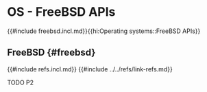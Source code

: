 # OS - FreeBSD APIs

{{#include freebsd.incl.md}}{{hi:Operating systems::FreeBSD APIs}}

## FreeBSD {#freebsd}

{{#include refs.incl.md}}
{{#include ../../refs/link-refs.md}}

<div class="hidden">
TODO P2
</div>
